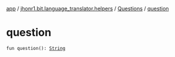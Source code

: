 [app](../../index.md) / [jhonr1.bit.language_translator.helpers](../index.md) / [Questions](index.md) / [question](./question.md)

# question

`fun question(): `[`String`](https://kotlinlang.org/api/latest/jvm/stdlib/kotlin/-string/index.html)